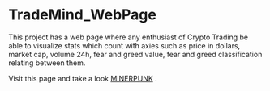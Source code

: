 # TradeMind_WebPage
This project has a web page where any enthusiast of Crypto Trading be able to visualize stats which count with axies such as price in dollars, market cap, volume 24h, fear and greed value, fear and greed classification relating between them.

Visit this page and take a look [MINERPUNK](www.minerpunk.com) .